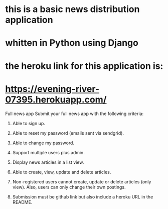 #
# this is a basic news distribution application
# whitten in Python using Django
#
# the heroku link for this application is:

# https://evening-river-07395.herokuapp.com/



Full news app
Submit your full news app with the following criteria:

1. Able to sign up. 

2. Able to reset my password (emails sent via sendgrid).

3. Able to change my password.

4. Support multiple users plus admin.

5. Display news articles in a list view.

6. Able to create, view, update and delete articles.

7. Non-registered users cannot create, update or delete articles (only view). Also, users can only change their own postings.

8. Submission must be github link but also include a heroku URL in the README.